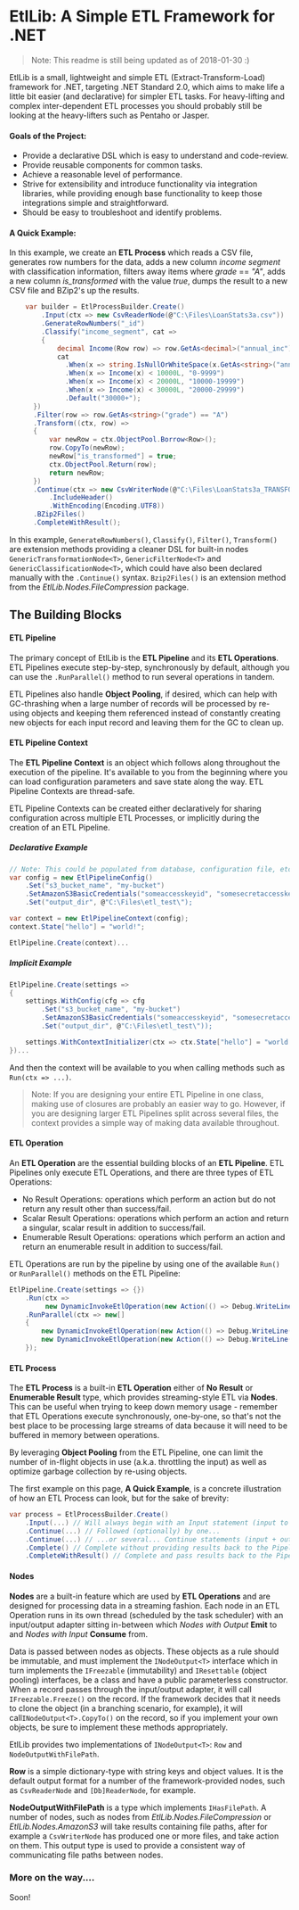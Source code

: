 # EtlLib: A Simple ETL Framework for .NET

> Note: This readme is still being updated as of 2018-01-30 :)

EtlLib is a small, lightweight and simple ETL (Extract-Transform-Load) framework for .NET, targeting .NET Standard 2.0, which aims to make life a little bit easier (and declarative) for simpler ETL tasks.  For heavy-lifting and complex inter-dependent ETL processes you should probably still be looking at the heavy-lifters such as Pentaho or Jasper.

#### Goals of the Project:

- Provide a declarative DSL which is easy to understand and code-review.
- Provide reusable components for common tasks.
- Achieve a reasonable level of performance.
- Strive for extensibility and introduce functionality via integration libraries, while providing enough base functionality to keep those integrations simple and straightforward.
- Should be easy to troubleshoot and identify problems.

#### A Quick Example:

In this example, we create an **ETL Process** which reads a CSV file, generates row numbers for the data, adds a new column *income segment* with classification information, filters away items where *grade* == *"A"*, adds a new column *is_transformed* with the value *true*, dumps the result to a new CSV file and BZip2's up the results.

```c#
    var builder = EtlProcessBuilder.Create()
        .Input(ctx => new CsvReaderNode(@"C:\Files\LoanStats3a.csv"))
        .GenerateRowNumbers("_id")
        .Classify("income_segment", cat =>
        {
            decimal Income(Row row) => row.GetAs<decimal>("annual_inc");
            cat
              .When(x => string.IsNullOrWhiteSpace(x.GetAs<string>("annual_inc")), "UNKNOWN")
              .When(x => Income(x) < 10000L, "0-9999")
              .When(x => Income(x) < 20000L, "10000-19999")
              .When(x => Income(x) < 30000L, "20000-29999")
              .Default("30000+");
      })
      .Filter(row => row.GetAs<string>("grade") == "A")
      .Transform((ctx, row) =>
      {
          var newRow = ctx.ObjectPool.Borrow<Row>();
          row.CopyTo(newRow);
          newRow["is_transformed"] = true;
          ctx.ObjectPool.Return(row);
          return newRow;
      })
      .Continue(ctx => new CsvWriterNode(@"C:\Files\LoanStats3a_TRANSFORMED.csv"))
          .IncludeHeader()
          .WithEncoding(Encoding.UTF8))
      .BZip2Files()
      .CompleteWithResult();
```
In this example, `GenerateRowNumbers()`, `Classify()`, `Filter()`, `Transform()` are extension methods providing a cleaner DSL for built-in nodes `GenericTransformationNode<T>`, `GenericFilterNode<T>` and `GenericClassificationNode<T>`, which could have also been declared manually with the `.Continue()` syntax.  `Bzip2Files()` is an extension method from the *EtlLib.Nodes.FileCompression* package.



## The Building Blocks

#### ETL Pipeline

The primary concept of EtlLib is the **ETL Pipeline** and its **ETL Operations**.  ETL Pipelines execute step-by-step, synchronously by default, although you can use the `.RunParallel()` method to run several operations in tandem.

ETL Pipelines also handle **Object Pooling**, if desired, which can help with GC-thrashing when a large number of records will be processed by re-using objects and keeping them referenced instead of constantly creating new objects for each input record and leaving them for the GC to clean up.

#### ETL Pipeline Context

The **ETL Pipeline Context** is an object which follows along throughout the execution of the pipeline.  It's available to you from the beginning where you can load configuration parameters and save state along the way.  ETL Pipeline Contexts are thread-safe.

ETL Pipeline Contexts can be created either declaratively for sharing configuration across multiple ETL Processes, or implicitly during the creation of an ETL Pipeline.

##### Declarative Example

```C#
// Note: This could be populated from database, configuration file, etc.
var config = new EtlPipelineConfig()
    .Set("s3_bucket_name", "my-bucket")
    .SetAmazonS3BasicCredentials("someaccesskeyid", "somesecretaccesskey")
    .Set("output_dir", @"C:\Files\etl_test\");

var context = new EtlPipelineContext(config);
context.State["hello"] = "world!";

EtlPipeline.Create(context)...
```

##### Implicit Example

```c#
EtlPipeline.Create(settings =>
{
    settings.WithConfig(cfg => cfg
        .Set("s3_bucket_name", "my-bucket")
        .SetAmazonS3BasicCredentials("someaccesskeyid", "somesecretaccesskey")
        .Set("output_dir", @"C:\Files\etl_test\"));

    settings.WithContextInitializer(ctx => ctx.State["hello"] = "world!");
})...
```

And then the context will be available to you when calling methods such as `Run(ctx => ...)`.

> Note: If you are designing your entire ETL Pipeline in one class, making use of closures are probably an easier way to go.  However, if you are designing larger ETL Pipelines split across several files, the context provides a simple way of making data available throughout.

#### ETL Operation

An **ETL Operation** are the essential building blocks of an **ETL Pipeline**.  ETL Pipelines only execute ETL Operations, and there are three types of ETL Operations:

- No Result Operations: operations which perform an action but do not return any result other than success/fail.
- Scalar Result Operations: operations which perform an action and return a singular, scalar result in addition to success/fail.
- Enumerable Result Operations: operations which perform an action and return an enumerable result in addition to success/fail.

ETL Operations are run by the pipeline by using one of the available `Run()` or `RunParallel()` methods on the ETL Pipeline:

```c#
EtlPipeline.Create(settings => {})
    .Run(ctx => 
         new DynamicInvokeEtlOperation(new Action(() => Debug.WriteLine("Hello World!"))))
    .RunParallel(ctx => new[]
    {
        new DynamicInvokeEtlOperation(new Action(() => Debug.WriteLine("Hello"))),
        new DynamicInvokeEtlOperation(new Action(() => Debug.WriteLine("World!")))
    });
```

#### ETL Process

The **ETL Process** is a built-in **ETL Operation** either of **No Result** or **Enumerable Result** type, which provides streaming-style ETL via **Nodes**.  This can be useful when trying to keep down memory usage - remember that ETL Operations execute synchronously, one-by-one, so that's not the best place to be processing large streams of data because it will need to be buffered in memory between operations.

By leveraging **Object Pooling** from the ETL Pipeline, one can limit the number of in-flight objects in use (a.k.a. throttling the input) as well as optimize garbage collection by re-using objects.

The first example on this page, **A Quick Example**, is a concrete illustration of how an ETL Process can look, but for the sake of brevity:

```c#
var process = EtlProcessBuilder.Create()
    .Input(...) // Will always begin with an Input statement (input to pipeline)
    .Continue(...) // Followed (optionally) by one...
    .Continue(...) // ...or several... Continue statements (input + output)
    .Complete() // Complete without providing results back to the Pipeline (end)
    .CompleteWithResult() // Complete and pass results back to the Pipeline (end with output)
```

#### Nodes

**Nodes** are a built-in feature which are used by **ETL Operations** and are designed for processing data in a streaming fashion.  Each node in an ETL Operation runs in its own thread (scheduled by the task scheduler) with an input/output adapter sitting in-between which *Nodes with Output* **Emit** to and *Nodes with Input* **Consume** from.

Data is passed between nodes as objects.  These objects as a rule should be immutable, and must implement the `INodeOutput<T>` interface which in turn implements the `IFreezable` (immutability) and `IResettable` (object pooling) interfaces, be a class and have a public parameterless constructor.  When a record passes through the input/output adapter, it will call `IFreezable.Freeze()` on the record.  If the framework decides that it needs to clone the object (in a branching scenario, for example), it will call`INodeOutput<T>.CopyTo()` on the record, so if you implement your own objects, be sure to implement these methods appropriately.

EtlLib provides two implementations of `INodeOutput<T>`: `Row` and `NodeOutputWithFilePath`.

**Row** is a simple dictionary-type with string keys and object values.  It is the default output format for a number of the framework-provided nodes, such as `CsvReaderNode` and `[Db]ReaderNode`, for example.

**NodeOutputWithFilePath** is a type which implements `IHasFilePath`.  A number of nodes, such as nodes from *EtlLib.Nodes.FileCompression* or *EtlLib.Nodes.AmazonS3* will take results containing file paths, after for example a `CsvWriterNode` has produced one or more files, and take action on them.  This output type is used to provide a consistent way of communicating file paths between nodes.

### More on the way....

Soon!